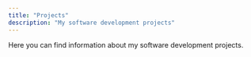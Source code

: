 ```yaml
---
title: "Projects"
description: "My software development projects"
---
```


Here you can find information about my software development projects. 